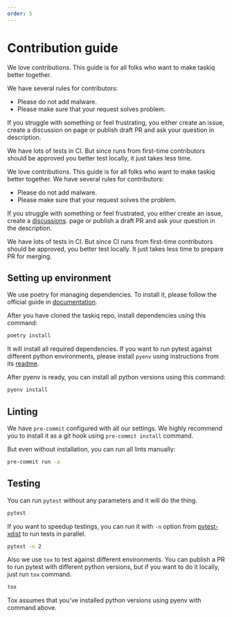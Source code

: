 ```yaml
---
order: 5
---
```


# Contribution guide

We love contributions. This guide is for all folks who want to make taskiq
better together.

We have several rules for contributors:
* Please do not add malware.
* Please make sure that your request solves problem.

If you struggle with something or feel frustrating, you either create an issue, create a discussion on page or publish draft PR and ask your question in description.

We have lots of tests in CI. But since runs from first-time contributors should be approved you better test locally, it just takes less time.

We love contributions. This guide is for all folks who want to make taskiq better together.
We have several rules for contributors:
* Please do not add malware.
* Please make sure that your request solves the problem.

If you struggle with something or feel frustrated, you either create an issue, create a [discussions](https://github.com/orgs/taskiq-python/discussions).
page or publish a draft PR and ask your question in the description.

We have lots of tests in CI. But since CI runs from first-time contributors should be approved, you better test locally. It just takes less time to prepare PR for merging.

## Setting up environment

We use poetry for managing dependencies. To install it, please follow the official guide in [documentation](https://python-poetry.org/docs/).

After you have cloned the taskiq repo, install dependencies using this command:

```bash
poetry install
```

It will install all required dependencies.
If you want to run pytest against different python environments, please install `pyenv` using instructions from its [readme](https://github.com/pyenv/pyenv).

After pyenv is ready, you can install all python versions using this command:

```bash
pyenv install
```

## Linting

We have `pre-commit` configured with all our settings. We highly recommend you to install it as a git hook using `pre-commit install` command.

But even without installation, you can run all lints manually:

```bash
pre-commit run -a
```


## Testing

You can run `pytest` without any parameters and it will do the thing.

```bash
pytest
```

If you want to speedup testings, you can run it with `-n` option from [pytest-xdist](https://pypi.org/project/pytest-xdist/) to run tests in parallel.

```bash
pytest -n 2
```

Also we use `tox` to test against different environments. You can publish a PR to run pytest with different
python versions, but if you want to do it locally, just run `tox` command.


```bash
tox
```

Tox assumes that you've installed python versions using pyenv with command above.
